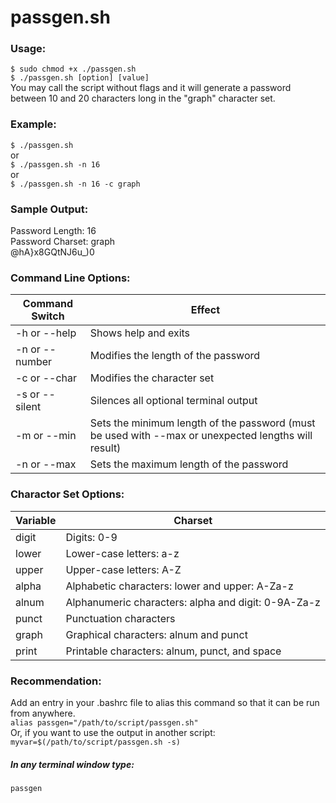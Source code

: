 # passgen.sh    
### Usage:    
`$ sudo chmod +x ./passgen.sh`    
`$ ./passgen.sh [option] [value]`    
You may call the script without flags and it will generate a password  
between 10 and 20 characters long in the "graph" character set.   

### Example:    
`$ ./passgen.sh`    
or    
`$ ./passgen.sh -n 16`    
or    
`$ ./passgen.sh -n 16 -c graph`    

### Sample Output:    
Password Length:  16  
Password Charset: graph  
@hA}x8GQtNJ6u_)0    

### Command Line Options:    
| Command Switch | Effect |
| --- | --- |
| -h or --help | Shows help and exits |
| -n or --number	| Modifies the length of the password |
| -c or --char	| Modifies the character set |
| -s or --silent	| Silences all optional terminal output |    
| -m or --min	| Sets the minimum length of the password (must be used with --max or unexpected lengths will result) |
| -n or --max	| Sets the maximum length of the password |

### Charactor Set Options:    
| Variable | Charset |
| --- | --- |
| digit | Digits: 0-9 |
| lower	| Lower-case letters: a-z |
| upper	| Upper-case letters: A-Z |
| alpha	| Alphabetic characters: lower and upper: A-Za-z |
| alnum	| Alphanumeric characters: alpha and digit: 0-9A-Za-z |
| punct	| Punctuation characters |
| graph	| Graphical characters: alnum and punct |
| print	| Printable characters: alnum, punct, and space |    

### Recommendation:    
Add an entry in your .bashrc file to alias this command so that it can be run from anywhere.    
`alias passgen="/path/to/script/passgen.sh"`   
Or, if you want to use the output in another script:  
`myvar=$(/path/to/script/passgen.sh -s)`
##### In any terminal window type:    
`passgen`    
